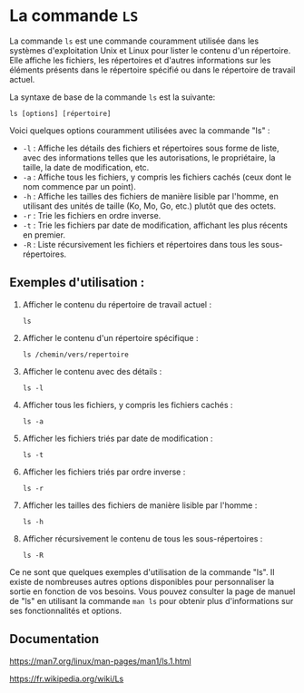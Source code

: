# La commande `LS`

La commande `ls` est une commande couramment utilisée dans les systèmes d'exploitation Unix et Linux pour lister le contenu d'un répertoire. Elle affiche les fichiers, les répertoires et d'autres informations sur les éléments présents dans le répertoire spécifié ou dans le répertoire de travail actuel.

La syntaxe de base de la commande `ls` est la suivante:
```
ls [options] [répertoire]
```

Voici quelques options couramment utilisées avec la commande "ls" :

- `-l` : Affiche les détails des fichiers et répertoires sous forme de liste, avec des informations telles que les autorisations, le propriétaire, la taille, la date de modification, etc.
- `-a` : Affiche tous les fichiers, y compris les fichiers cachés (ceux dont le nom commence par un point).
- `-h` : Affiche les tailles des fichiers de manière lisible par l'homme, en utilisant des unités de taille (Ko, Mo, Go, etc.) plutôt que des octets.
- `-r` : Trie les fichiers en ordre inverse.
- `-t` : Trie les fichiers par date de modification, affichant les plus récents en premier.
- `-R` : Liste récursivement les fichiers et répertoires dans tous les sous-répertoires.

## Exemples d'utilisation :

1. Afficher le contenu du répertoire de travail actuel :
   ```
   ls
   ```

2. Afficher le contenu d'un répertoire spécifique :
   ```
   ls /chemin/vers/repertoire
   ```

3. Afficher le contenu avec des détails :
   ```
   ls -l
   ```

4. Afficher tous les fichiers, y compris les fichiers cachés :
   ```
   ls -a
   ```

5. Afficher les fichiers triés par date de modification :
   ```
   ls -t
   ```

6. Afficher les fichiers triés par ordre inverse :
   ```
   ls -r
   ```

7. Afficher les tailles des fichiers de manière lisible par l'homme :
   ```
   ls -h
   ```

8. Afficher récursivement le contenu de tous les sous-répertoires :
   ```
   ls -R
   ```

Ce ne sont que quelques exemples d'utilisation de la commande "ls". Il existe de nombreuses autres options disponibles pour personnaliser la sortie en fonction de vos besoins. Vous pouvez consulter la page de manuel de "ls" en utilisant la commande `man ls` pour obtenir plus d'informations sur ses fonctionnalités et options.

## Documentation

https://man7.org/linux/man-pages/man1/ls.1.html

https://fr.wikipedia.org/wiki/Ls
